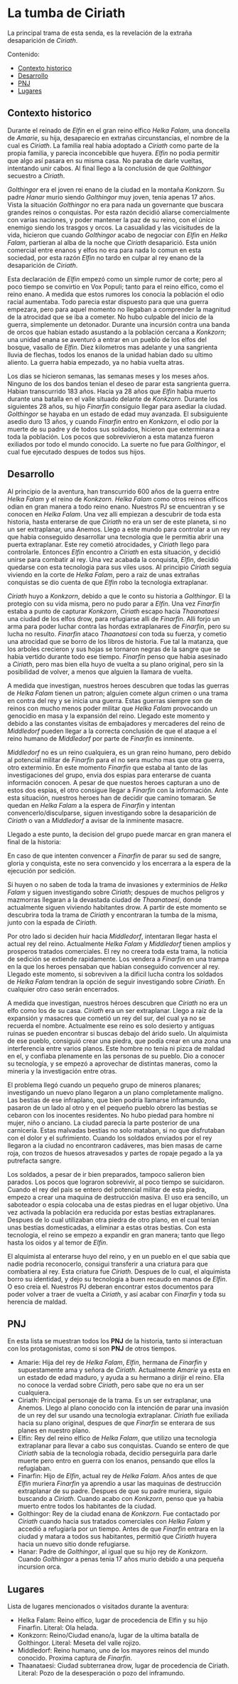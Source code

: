 # La tumba de Ciriath

La principal trama de esta senda, es la revelación de la extraña desaparición de
*Ciriath*.

Contenido:

* [Contexto historico](#contexto-historico)
* [Desarrollo](#desarrollo)
* [PNJ](#pnj)
* [Lugares](#lugares)

## Contexto historico

Durante el reinado de *Elfin* en el gran reino elfico *Helka Falam*, una
doncella de *Amarie*, su hija, desaparecio en extrañas circunstancias, el nombre
de la cual es *Ciriath*. La familia real habia adoptado a *Ciriath* como parte
de la propia familia, y parecia inconcebible que huyera. *Elfin* no podia
permitir que algo así pasara en su misma casa. No paraba de darle vueltas,
intentando unir cabos. Al final llego a la conclusión de que *Golthingor*
secuestro a *Ciriath*.

*Golthingor* era el joven rei enano de la ciudad en la montaña *Konkzorn*. Su
padre *Hanar* murio siendo *Golthingor* muy joven, tenia apenas 17 años. Vista
la situación *Golthingor* no era para nada un governante que buscara grandes
reinos o conquistas. Por esta razón decidió aliarse comercialmente con varias
naciones, y poder mantener la paz de su reino, con el único enemigo siendo los
trasgos y orcos. La casualidad y las vicisitudes de la vida, hicieron que cuando
*Golthingor* acabo de negociar con *Elfin* en *Helka Falam*, partieran al alba
de la noche que *Ciriath* desaparició. Esta unión comercial entre enanos y elfos
no era para nada lo comun en esta sociedad, por esta razón *Elfin* no tardo en
culpar al rey enano de la desaparición de *Ciriath*.

Esta declaración de *Elfin* empezó como un simple rumor de corte; pero al poco
tiempo se convirtio en Vox Populi; tanto para el reino elfico, como el reino
enano. A medida que estos rumores los conocia la población el odio racial
aumentaba. Todo parecia estar dispuesto para que una guerra empezara, pero para
aquel momento no llegaban a comprender la magnitud de la atrocidad que se
iba a cometer. No hubo culpable del inicio de la guerra, simplemente un
detonador. Durante una incursión contra una banda de orcos que habian estado
asustando a la población cercana a *Konkzorn*; una unidad enana se aventuró a
entrar en un pueblo de los elfos del bosque, vasallo de *Elfin*. Diez kilometros
mas adelante y una sangrienta lluvia de flechas, todos los enanos de la unidad
habian dado su ultimo aliento. La guerra habia empezado, ya no habia vuelta
atras.

Los dias se hicieron semanas, las semanas meses y los meses años. Ninguno de los
dos bandos tenian el deseo de parar esta sangrienta guerra. Habian transcurrido
183 años. Hacia ya 28 años que *Elfin* habia muerto durante una batalla en el
valle situado delante de *Konkzorn*. Durante los siguientes 28 años, su hijo
*Finarfin* consiguio llegar para asediar la ciudad. *Golthingor* se hayaba en un
estado de edad muy avanzada. El subsiguiente asedio duro 13 años, y cuando
*Finarfin* entro en *Konkzorn*, el odio por la muerte de su padre y de todos sus
soldados, hicieron que exterminara a toda la población. Los pocos que
sobrevivieron a esta matanza fueron exiliados por todo el mundo conocido. La
suerte no fue para *Golthingor*, el cual fue ejecutado despues de todos sus
hijos.

## Desarrollo

Al principio de la aventura, han transcurrido 600 años de la guerra entre
*Helka Falam* y el reino de *Konkzorn*. *Helka Falam* como otros reinos elficos
odian en gran manera a todo reino enano. Nuestros PJ se encuentran y se conocen
en *Helka Falam*. Una vez alli empiezan a descubrir de toda esta historia,
hasta enterarse de que *Ciriath* no era un ser de este planeta, si no un ser
extraplanar, una Anemos. Llego a este mundo para controlar a un rey que habia
conseguido desarrollar una tecnologia que le permitia abrir una puerta
extraplanar. Este rey cometió atrocidades, y *Ciriath* llego para controlarle.
Entonces *Elfin* encontro a *Ciriath* en esta situación, y decidió unirse para
combatir al rey. Una vez acabada la conquista, *Elfin*, decidió quedarse con
esta tecnologia para sus viles usos. Al principio *Ciriath* seguia viviendo en
la corte de *Helka Falam*, pero a raiz de unas extrañas conquistas se dio cuenta
de que *Elfin* robo la tecnologia extraplanar.

*Ciriath* huyo a *Konkzorn*, debido a que le conto su historia a *Golthingor*.
El la protegio con su vida misma, pero no pudo parar a *Elfin*. Una vez
*Finarfin* estaba a punto de capturar *Konkzorn*, *Ciriath* escapo hacia
*Thaanataesi* una ciudad de los elfos drow, para refugiarse alli de *Finarfin*.
Alli forjo un arma para poder luchar contra las hordas extraplanares de
*Finarfin*, pero su lucha no resulto. *Finarfin* ataco *Thaanataesi* con toda su
fuerza, y cometio una atrocidad que se borro de los libros de historia. Fue tal
la matanza, que los arboles crecieron y sus hojas se tornaron negras de la
sangre que se habia vertido durante todo ese tiempo. *Finarfin* penso que habia
asesinado a *Ciriath*, pero mas bien ella huyo de vuelta a su plano original,
pero sin la posibilidad de volver, a menos que alguien la llamara de vuelta.

A medida que investigan, nuestros heroes descubren que todas las guerras de
*Helka Falam* tienen un patron; alguien comete algun crimen o una trama en
contra del rey y se inicia una guerra. Estas guerras siempre son de reinos con
mucho menos poder militar que *Helka Falam* provocando un genocidio en masa y
la expansión del reino. Llegado este momento y debido a las constantes visitas
de embajadores y mercaderes del reino de *Middledorf* pueden llegar a la
correcta conclusión de que el ataque a el reino humano de *Middledorf* por parte
de *Finarfin* es inminente.

*Middledorf* no es un reino cualquiera, es un gran reino humano, pero debido al
potencial militar de *Finarfin* para el no sera mucho mas que otra guerra,
otro exterminio. En este momento *Finarfin* que estaba al tanto de las
investigaciones del grupo, envia dos espias para enterarse de cuanta información
conocen. A pesar de que nuestos heroes capturan a uno de estos dos espias, el
otro consigue llegar a *Finarfin* con la información. Ante esta situación,
nuestros heroes han de decidir que camino tomaran. Se quedan en *Helka Falam* a
la espera de *Finarfin* y intentan convencerlo/disculparse, siguen investigando
sobre la desaparición de *Ciriath* o van a *Middledorf* a avisar de la inminente
masacre.

Llegado a este punto, la decision del grupo puede marcar en gran manera el final
de la historia:

En caso de que intenten convencer a *Finarfin* de parar su sed
de sangre, gloria y conquista, este no sera convencido y los encerrara a la
espera de la ejecución por sedición.

Si huyen o no saben de toda la trama de invasiones y exterminios de *Helka Falam*
y siguen investigando sobre *Ciriath*; despues de muchos peligros y
mazmorras llegaran a la devastada ciudad de *Thaanataesi*, donde actualmente
siguen viviendo habitantes drow. A partir de este momento se descubrira toda
la trama de *Ciriath* y encontraran la tumba de la misma, junto con la espada
de *Ciriath*.

Por otro lado si deciden huir hacia *Middledorf*, intentaran llegar hasta el
actual rey del reino. Actualmente *Helka Falam* y *Middledorf* tienen amplios
y prosperos tratados comerciales. El rey no creera toda esta trama, la noticia
de sedición se extiende rapidamente. Los vendera a *Finarfin* en una trampa en
la que los heroes pensaban que habian conseguido convencer al rey. Llegado este
momento, si sobreviven a la dificil lucha contra los soldados de *Helka Falam*
tendran la opción de seguir investigando sobre *Ciriath*. En cualquier otro caso
serán encerrados. 

A medida que investigan, nuestros héroes descubren que *Ciriath* no era un elfo
como los de su casa. *Ciriath* era un ser extraplanar. Llego a raíz de la
expansión y masacres que cometió un rey del sur, del cual ya no se
recuerda el nombre. Actualmente ese reino es solo desierto y antiguas ruinas se
pueden encontrar si buscas debajo del árido suelo. Un alquimista de ese pueblo,
consiguió crear una piedra, que podía crear en una zona una interferencia entre
varios planos. Este hombre no tenia ni pizca de maldad en el, y confiaba
plenamente en las personas de su pueblo. Dio a conocer su tecnología, y se
empezó a aprovechar de distintas maneras, como la mineria y la investigación
entre otras.

El problema llegó cuando un pequeño grupo de mineros planares; investigando un
nuevo plano llegaron a un plano completamente maligno. Las bestias de ese
infraplano, que bien podría llamarse inframundo, pasaron de un lado al otro y en
el pequeño pueblo obrero las bestias se cebaron con los inocentes residentes. No
hubo piedad para hombre ni mujer, niño o anciano. La ciudad parecía la parte
posterior de una carnicería. Estas malvadas bestias no solo mataban, si no que
disfrutaban con el dolor y el sufrimiento. Cuando los soldados enviados por el
rey llegaron a la ciudad no encontraron cadáveres, mas bien masas de carne roja,
con trozos de huesos atravesados y partes de ropaje pegado a la ya putrefacta
sangre.

Los soldados, a pesar de ir bien preparados, tampoco salieron bien parados. Los
pocos que lograron sobrevivir, al poco tiempo se suicidaron. Cuando el rey del
pais se entero del potencial militar de esta piedra, empezo a crear una maquina
de destrucción masiva. El uso era sencillo, un saboteador o espia colocaba una
de estas piedras en el lugar objetivo. Una vez activada la población era
reducida por estas bestias extraplanares. Despues de lo cual utilizaban otra
piedra de otro plano, en el cual tenian unas bestias domesticadas, a eliminar a
estas otras bestias. Con esta tecnologia, el reino se empezo a expandir en gran
manera; tanto que llego hasta los oidos y al temor de *Elfin*.

El alquimista al enterarse huyo del reino, y en un pueblo en el que sabia que
nadie podria reconocerlo, consigui transferir a una criatura para que combatiera
al rey. Esta criatura fue *Ciriath*. Despues de lo cual, el alquimista borro
su identidad, y dejo su tecnologia a buen recaudo en manos de *Elfin*. O eso
creia el. Nuestros PJ deberan encontrar estos documentos para poder volver a
traer de vuelta a *Ciriath*, y así acabar con *Finarfin* y toda su herencia de
maldad.

## PNJ

En esta lista se muestran todos los **PNJ** de la historia, tanto si interactuan
con los protagonistas, como si son **PNJ** de otros tiempos.

* Amarie: Hija del rey de *Helka Falam*, *Elfin*, hermana de *Finarfin* y
  supuestamente ama y señora de *Ciriath*. Actualmente *Amarie* ya esta en un
  estado de edad maduro, y ayuda a su hermano a dirijir el reino. Ella no
  conoce la verdad sobre *Ciriath*, pero sabe que no era un ser cualquiera.
* Ciriath: Principal personaje de la trama. Es un ser extraplanar, una Anemos.
  Llego al plano conocido con la intención de parar una invasión de un rey del
  sur usando una tecnologia extraplanar. *Ciriath* fue exiliada hacia su plano
  original, despues de que *Finarfin* se enterara de sus planes en nuestro
  plano.
* Elfin: Rey del reino elfico de *Helka Falam*, que utilizo una tecnologia
  extraplanar para llevar a cabo sus conquistas. Cuando se entero de que
  *Ciriath* sabia de la tecnologia robada, decidio perseguirla para darle muerte
  pero entro en guerra con los enanos, pensando que ellos la refugiaban.
* Finarfin: Hijo de *Elfin*, actual rey de *Helka Falam*. Años antes de que
  *Elfin* muriera *Finarfin* ya aprendio a usar las maquinas de destrucción
  extraplanar de su padre. Despues de que su padre muriera, siguio buscando a
  *Ciriath*. Cuando acabo con *Konkzorn*, penso que ya habia muerto entre todos
  los habitantes de la ciudad.
* Golthingor: Rey de la ciudad enana de *Konkzorn*. Fue contactado por *Ciriath*
  cuando hacia sus tratados comerciales con *Helka Falam* y accedió a refugiarla
  por un tiempo. Antes de que *Finarfin* entrara en la ciudad y matara a todos
  sus habitantes, permitió que *Ciriath* huyera hacia un nuevo sitio donde
  refugiarse.
* Hanar: Padre de *Golthingor*, al igual que su hijo rey de *Konkzorn*. Cuando
  *Golthingor* a penas tenia 17 años murio debido a una pequeña incursion orca.


## Lugares

Lista de lugares mencionados o visitados durante la aventura:

* Helka Falam: Reino elfico, lugar de procedencia de Elfin y su hijo Finarfin.
  Literal: Ola helada.
* Konkzorn: Reino/Ciudad enano/a, lugar de la ultima batalla de Golthingor.
  Literal: Meseta del valle rojizo.
* Middledorf: Reino humano, uno de los mayores reinos del mundo conocido.
  Proxima captura de *Finarfin*.
* Thaanataesi: Ciudad subterranea drow, lugar de procedencia de Ciriath.
  Literal: Pozo de la desesperación o pozo del inframundo.

